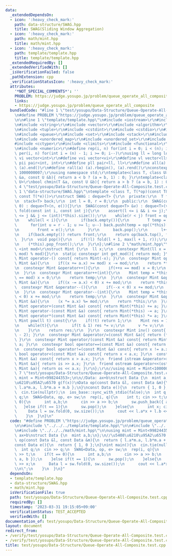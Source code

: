 ```yaml
---
data:
  _extendedDependsOn:
  - icon: ':heavy_check_mark:'
    path: data-structure/SWAG.hpp
    title: SWAG(Sliding Window Aggregation)
  - icon: ':heavy_check_mark:'
    path: math/mint.hpp
    title: math/mint.hpp
  - icon: ':heavy_check_mark:'
    path: template/template.hpp
    title: template/template.hpp
  _extendedRequiredBy: []
  _extendedVerifiedWith: []
  _isVerificationFailed: false
  _pathExtension: cpp
  _verificationStatusIcon: ':heavy_check_mark:'
  attributes:
    '*NOT_SPECIAL_COMMENTS*': ''
    PROBLEM: https://judge.yosupo.jp/problem/queue_operate_all_composite
    links:
    - https://judge.yosupo.jp/problem/queue_operate_all_composite
  bundledCode: "#line 1 \"test/yosupo/Data-Structure/Queue-Operate-All-Composite.test.cpp\"\
    \n#define PROBLEM \"https://judge.yosupo.jp/problem/queue_operate_all_composite\"\
    \n\n#line 1 \"template/template.hpp\"\n#include <iostream>\r\n#include <cmath>\r\
    \n#include <string>\r\n#include <vector>\r\n#include <algorithm>\r\n#include <utility>\r\
    \n#include <tuple>\r\n#include <cstdint>\r\n#include <cstdio>\r\n#include <map>\r\
    \n#include <queue>\r\n#include <set>\r\n#include <stack>\r\n#include <deque>\r\
    \n#include <unordered_map>\r\n#include <unordered_set>\r\n#include <bitset>\r\n\
    #include <cctype>\r\n#include <climits>\r\n#include <functional>\r\n#include <cassert>\r\
    \n#include <numeric>\r\n#define rep(i, n) for(int i = 0; i < (n); i++)\r\n#define\
    \ per(i, n) for(int i = (n) - 1; i >= 0; i--)\r\nusing ll = long long;\r\n#define\
    \ vi vector<int>\r\n#define vvi vector<vi>\r\n#define vl vector<ll>\r\n#define\
    \ pii pair<int, int>\r\n#define pll pair<ll, ll>\r\n#define all(a) (a).begin(),\
    \ (a).end()\r\n#define rall(a) (a).rbegin(), (a).rend()\r\nconstexpr int mod =\
    \ 1000000007;\r\nusing namespace std;\r\ntemplate<class T, class U>\r\nbool chmax(T\
    \ &a, const U &b){ return a < b ? (a = b, 1) : 0; }\r\ntemplate<class T, class\
    \ U>\r\nbool chmin(T &a, const U &b){ return a > b ? (a = b, 1) : 0; }\n#line\
    \ 4 \"test/yosupo/Data-Structure/Queue-Operate-All-Composite.test.cpp\"\n\n#line\
    \ 1 \"data-structure/SWAG.hpp\"\ntemplate <class T, T(*op)(const T&,const T&),\
    \ const T(*e)()>\r\nstruct SWAG : deque<T> {\r\n  private:\r\n  T front = e();\r\
    \n  stack<T> back;\r\n  int l = 0, r = 0;\r\n  public:\r\n  SWAG(const int n =\
    \ 0) : deque<T>(n, e()){}\r\n  SWAG(const deque<T> &v) : deque<T>(v){}\r\n  T\
    \ fold(const int i, const int j){\r\n    assert(l <= i && i <= j);\r\n    assert(r\
    \ <= j && j <= (int)(*this).size());\r\n    while(r < j) front = op(front, (*this)[r++]);\r\
    \n    while(l < i){\r\n      if(back.empty()){\r\n        T temp = e();\r\n  \
    \      for(int u = r - 1; u >= l; u--) back.push(temp = op((*this)[u], temp));\r\
    \n        front = e();\r\n      }\r\n      back.pop();\r\n      l++;\r\n    }\r\
    \n    if(back.empty()) return front;\r\n    return op(back.top(), front);\r\n\
    \  }\r\n  void pop(){\r\n    if(!l) fold(l + 1, max(l + 1, r));\r\n    l--; r--;\r\
    \n    (*this).pop_front();\r\n  }\r\n};\n#line 2 \"math/mint.hpp\"\n\r\ntemplate\
    \ <int mod>\r\nstruct Mint {\r\n  ll x;\r\n  constexpr Mint(ll x = 0) : x((x +\
    \ mod) % mod){}\r\n  static constexpr int get_mod(){ return mod; }\r\n  constexpr\
    \ Mint operator-() const{ return Mint(-x); }\r\n  constexpr Mint operator+=(const\
    \ Mint &a){\r\n    if((x += a.x) >= mod) x -= mod;\r\n    return *this;\r\n  }\r\
    \n  constexpr Mint &operator++(){\r\n    if(++x == mod) x = 0;\r\n    return *this;\r\
    \n  }\r\n  constexpr Mint operator++(int){\r\n    Mint temp = *this;\r\n    if(++x\
    \ == mod) x = 0;\r\n    return temp;\r\n  }\r\n  constexpr Mint &operator-=(const\
    \ Mint &a){\r\n    if((x -= a.x) < 0) x += mod;\r\n    return *this;\r\n  }\r\n\
    \  constexpr Mint &operator--(){\r\n    if(--x < 0) x += mod;\r\n    return *this;\r\
    \n  }\r\n  constexpr Mint operator--(int){\r\n    Mint temp = *this;\r\n    if(--x\
    \ < 0) x += mod;\r\n    return temp;\r\n  }\r\n  constexpr Mint &operator*=(const\
    \ Mint &a){\r\n    (x *= a.x) %= mod;\r\n    return *this;\r\n  }\r\n  constexpr\
    \ Mint operator+(const Mint &a) const{ return Mint(*this) += a; }\r\n  constexpr\
    \ Mint operator-(const Mint &a) const{ return Mint(*this) -= a; }\r\n  constexpr\
    \ Mint operator*(const Mint &a) const{ return Mint(*this) *= a; }\r\n  constexpr\
    \ Mint pow(ll t) const{\r\n    if(!t) return 1;\r\n    Mint res = 1, v = *this;\r\
    \n    while(t){\r\n      if(t & 1) res *= v;\r\n      v *= v;\r\n      t >>= 1;\r\
    \n    }\r\n    return res;\r\n  }\r\n  constexpr Mint inv() const{ return pow(mod\
    \ - 2); }\r\n  constexpr Mint &operator/=(const Mint &a){ return (*this) *= a.inv();\
    \ }\r\n  constexpr Mint operator/(const Mint &a) const{ return Mint(*this) /=\
    \ a; }\r\n  constexpr bool operator==(const Mint &a) const{ return x == a.x; }\r\
    \n  constexpr bool operator!=(const Mint &a) const{ return x != a.x; }\r\n  constexpr\
    \ bool operator<(const Mint &a) const{ return x < a.x; }\r\n  constexpr bool operator>(const\
    \ Mint &a) const{ return x > a.x; }\r\n  friend istream &operator>>(istream &is,\
    \ Mint &a){ return is >> a.x; }\r\n  friend ostream &operator<<(ostream &os, const\
    \ Mint &a){ return os << a.x; }\r\n};\r\n//using mint = Mint<1000000007>;\n#line\
    \ 7 \"test/yosupo/Data-Structure/Queue-Operate-All-Composite.test.cpp\"\n\nusing\
    \ mint = Mint<998244353>;\n\n//Data: ax+b\nstruct Data {\n  mint a,b;\n};\n//\u5408\
    \u6210\u95A2\u6570 g(f(x))\nData op(const Data &l, const Data &m){\n  return {\
    \ l.a*m.a, l.b*m.a + m.b };\n}\nconst Data e(){\n  return { 1, 0 };\n}\nint main(){\n\
    \  cin.tie(nullptr);\n  ios_base::sync_with_stdio(false);\n  int q;\n  cin >>\
    \ q;\n  SWAG<Data, op, e> sw;\n  rep(i, q){\n    int t; cin >> t;\n    if(t ==\
    \ 0){\n      int a,b;\n      cin >> a >> b;\n      sw.push_back({ a, b });\n \
    \   }else if(t == 1){\n      sw.pop();\n    }else{\n      int x; cin >> x;\n \
    \     Data l = sw.fold(0, sw.size());\n      cout << l.a*x + l.b << \"\\n\";\n\
    \    }\n  }\n}\n"
  code: "#define PROBLEM \"https://judge.yosupo.jp/problem/queue_operate_all_composite\"\
    \n\n#include \"../../../template/template.hpp\"\n\n#include \"../../../data-structure/SWAG.hpp\"\
    \n#include \"../../../math/mint.hpp\"\n\nusing mint = Mint<998244353>;\n\n//Data:\
    \ ax+b\nstruct Data {\n  mint a,b;\n};\n//\u5408\u6210\u95A2\u6570 g(f(x))\nData\
    \ op(const Data &l, const Data &m){\n  return { l.a*m.a, l.b*m.a + m.b };\n}\n\
    const Data e(){\n  return { 1, 0 };\n}\nint main(){\n  cin.tie(nullptr);\n  ios_base::sync_with_stdio(false);\n\
    \  int q;\n  cin >> q;\n  SWAG<Data, op, e> sw;\n  rep(i, q){\n    int t; cin\
    \ >> t;\n    if(t == 0){\n      int a,b;\n      cin >> a >> b;\n      sw.push_back({\
    \ a, b });\n    }else if(t == 1){\n      sw.pop();\n    }else{\n      int x; cin\
    \ >> x;\n      Data l = sw.fold(0, sw.size());\n      cout << l.a*x + l.b << \"\
    \\n\";\n    }\n  }\n}"
  dependsOn:
  - template/template.hpp
  - data-structure/SWAG.hpp
  - math/mint.hpp
  isVerificationFile: true
  path: test/yosupo/Data-Structure/Queue-Operate-All-Composite.test.cpp
  requiredBy: []
  timestamp: '2023-03-31 19:15:05+09:00'
  verificationStatus: TEST_ACCEPTED
  verifiedWith: []
documentation_of: test/yosupo/Data-Structure/Queue-Operate-All-Composite.test.cpp
layout: document
redirect_from:
- /verify/test/yosupo/Data-Structure/Queue-Operate-All-Composite.test.cpp
- /verify/test/yosupo/Data-Structure/Queue-Operate-All-Composite.test.cpp.html
title: test/yosupo/Data-Structure/Queue-Operate-All-Composite.test.cpp
---
```

